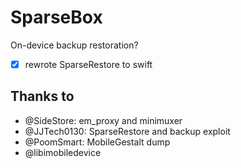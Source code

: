 # SparseBox

On-device backup restoration?

- [x] rewrote SparseRestore to swift

## Thanks to
- @SideStore: em_proxy and minimuxer
- @JJTech0130: SparseRestore and backup exploit
- @PoomSmart: MobileGestalt dump
- @libimobiledevice
